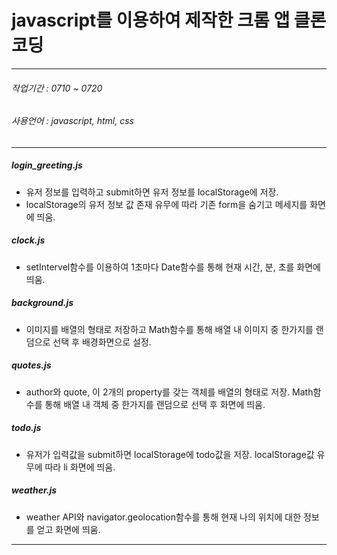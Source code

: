 # javascript를 이용하여 제작한 크롬 앱 클론코딩
******
###### 작업기간 : 0710 ~ 0720
###### 사용언어 : javascript, html, css
******
##### login_greeting.js
* 유저 정보를 입력하고 submit하면 유저 정보를 localStorage에 저장. 
* localStorage의 유저 정보 값 존재 유무에 따라 기존 form을 숨기고 메세지를 화면에 띄움.
##### clock.js
* setIntervel함수를 이용하여 1초마다 Date함수를 통해 현재 시간, 분, 초를 화면에 띄움.
##### background.js
* 이미지를 배열의 형태로 저장하고 Math함수를 통해 배열 내 이미지 중 한가지를 랜덤으로 선택 후 배경화면으로 설정.
##### quotes.js
* author와 quote, 이 2개의 property를 갖는 객체를 배열의 형태로 저장. Math함수를 통해 배열 내 객체 중 한가지를 
  랜덤으로 선택 후 화면에 띄움.
##### todo.js
* 유저가 입력값을 submit하면 localStorage에 todo값을 저장. localStorage값 유무에 따라 li 화면에 띄움. 
##### weather.js
* weather API와 navigator.geolocation함수를 통해 현재 나의 위치에 대한 정보를 얻고 화면에 띄움.
*******



